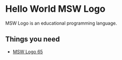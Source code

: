 # Hello World MSW Logo

MSW Logo is an educational programming language.

## Things you need

* [MSW Logo 65](http://www.softronix.com/download/mswlogo65.exe)